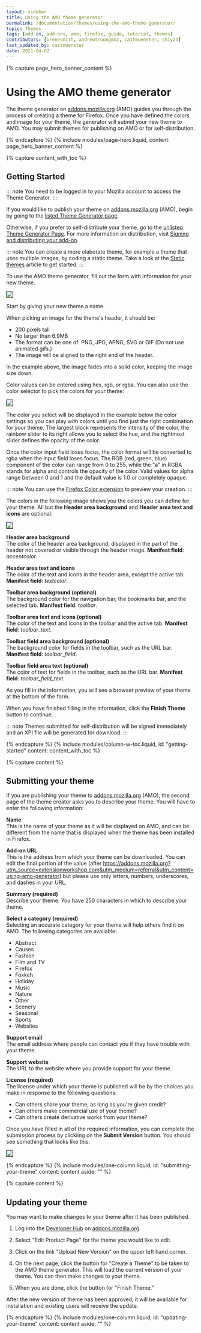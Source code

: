 ```yaml
---
layout: sidebar
title: Using the AMO theme generator
permalink: /documentation/themes/using-the-amo-theme-generator/
topic: Themes
tags: [add-on, add-ons, amo, firefox, guide, tutorial, themes]
contributors: [irenesmith, andrewtruongmoz, caitmuenster, shiy23]
last_updated_by: caitmuenster
date: 2021-04-02 
---
```


<!-- Page Hero Banner -->

{% capture page_hero_banner_content %}

# Using the AMO theme generator

The theme generator on [addons.mozilla.org](https://addons.mozilla.org?utm_source=extensionworkshop.com&utm_medium=referral&utm_content=using-amo-generator) (AMO) guides you through the process of creating a theme for Firefox. Once you have defined the colors and image for your theme, the generator will submit your new theme to AMO. You may submit themes for publishing on AMO or for self-distribution.

{% endcapture %}
{% include modules/page-hero.liquid,
    content: page_hero_banner_content
%}

<!-- Content with Table of Contents Module -->

{% capture content_with_toc %}

## Getting Started

::: note
You need to be logged in to your Mozilla account to access the Theme Generator.
:::

If you would like to publish your theme on [addons.mozilla.org](https://addons.mozilla.org?utm_source=extensionworkshop.com&utm_medium=referral&utm_content=using-amo-generator) (AMO), begin by going to the [listed Theme Generator page](https://addons.mozilla.org/developers/addon/submit/wizard-listed?utm_source=extensionworkshop.com&utm_medium=referral&utm_content=using-amo-generator).

Otherwise, if you prefer to self-distribute your theme, go to the [unlisted Theme Generator Page](https://addons.mozilla.org/developers/addon/submit/wizard-unlisted?utm_source=extensionworkshop.com&utm_medium=referral&utm_content=using-amo-generator). For more information on distribution, visit [Signing and distributing your add-on](/documentation/publish/signing-and-distribution-overview/).

::: note
You can create a more elaborate theme, for example a theme that uses multiple images, by coding a static theme. Take a look at the [Static themes](/documentation/themes/static-themes/) article to get started.
:::

To use the AMO theme generator, fill out the form with information for your new theme.

<img src="/assets/img/documentation/themes/new_theme.png" style="border:1px solid black" />

Start by giving your new theme a name.

When picking an image for the theme's header, it should be:

- 200 pixels tall
- No larger than 6.9MB
- The format can be one of: PNG, JPG, APNG, SVG or GIF (Do not use animated gifs.)
- The image will be aligned to the right end of the header.

In the example above, the image fades into a solid color, keeping the image size down.

Color values can be entered using hex, rgb, or rgba. You can also use the color selector to pick the colors for your theme:

<img src="/assets/img/documentation/themes/theme_colors.png" style="border:1px solid black" />

The color you select will be displayed in the example below the color settings so you can play with colors until you find just the right combination for your theme. The largest block represents the intensity of the color, the rainbow slider to its right allows you to select the hue, and the rightmost slider defines the opacity of the color.

Once the color input field loses focus, the color format will be converted to rgba when the input field loses focus. The RGB (red, green, blue) component of the color can range from 0 to 255, while the "a" in RGBA stands for alpha and controls the opacity of the color. Valid values for alpha range between 0 and 1 and the default value is 1.0 or completely opaque.

::: note
You can use the [Firefox Color extension](https://color.firefox.com/) to preview your creation.
:::

The colors in the following image shows you the colors you can define for your theme. All but the **Header area background** and **Header area text and icons** are optional:

<img src="/assets/img/documentation/themes/theme_colors_labeled.png" style="border:1px solid black" />

**Header area background** <br/>
The color of the header area background, displayed in the part of the header not covered or visible through the header image. **Manifest field**: _accentcolor_.

**Header area text and icons** <br/>
The color of the text and icons in the header area, except the active tab. **Manifest field**: _textcolor_.

**Toolbar area background (optional)** <br/>
The background color for the navigation bar, the bookmarks bar, and the selected tab. **Manifest field**: _toolbar_.

**Toolbar area text and icons (optional)** <br/>
The color of the text and icons in the toolbar and the active tab. **Manifest field**: _toolbar_text_.

**Toolbar field area background (optional)** <br/>
The background color for fields in the toolbar, such as the URL bar. **Manifest field**: _toolbar_field_.

**Toolbar field area text (optional)** <br/>
The color of text for fields in the toolbar, such as the URL bar. **Manifest field**: _toolbar_field_text_.

As you fill in the information, you will see a browser preview of your theme at the bottom of the form.

When you have finished filling in the information, click the **Finish Theme** button to continue.

::: note
Themes submitted for self-distribution will be signed immediately and an XPI file will be generated for download.
:::

{% endcapture %}
{% include modules/column-w-toc.liquid,
  id: "getting-started"
  content: content_with_toc
%}

<!-- END: Content with Table of Contents -->

<!-- Single Column Body Module -->

{% capture content %}

## Submitting your theme

If you are publishing your theme to [addons.mozilla.org](https://addons.mozilla.org?utm_source=extensionworkshop.com&utm_medium=referral&utm_content=using-amo-generator) (AMO), the second page of the theme creator asks you to describe your theme. You will have to enter the following information:

**Name** <br/>
This is the name of your theme as it will be displayed on AMO, and can be different from the name that is displayed when the theme has been installed in Firefox.

**Add-on URL** <br/>
This is the address from which your theme can be downloaded. You can edit the final portion of the value (after https://addons.mozilla.org?utm_source=extensionworkshop.com&utm_medium=referral&utm_content=using-amo-generator) but please use only letters, numbers, underscores, and dashes in your URL.

**Summary (required)** <br/>
Describe your theme. You have 250 characters in which to describe your theme.

**Select a category (required)** <br/>
Selecting an accurate category for your theme will help others find it on AMO. The following categories are available:

- Abstract
- Causes
- Fashion
- Film and TV
- Firefox
- Foxkeh
- Holiday
- Music
- Nature
- Other
- Scenery
- Seasonal
- Sports
- Websites

**Support email** <br/>
The email address where people can contact you if they have trouble with your theme.

**Support website** <br/>
The URL to the website where you provide support for your theme.

**License (required)** <br/>
The license under which your theme is published will be by the choices you make in response to the following questions:

- Can others share your theme, as long as you're given credit?
- Can others make commercial use of your theme?
- Can others create derivative works from your theme?

Once you have filled in all of the required information, you can complete the submission process by clickiing on the **Submit Version** button. You should see something that looks like this:

<img src="/assets/img/documentation/themes/theme_after_submit.png" style="border:1px solid black" />

{% endcapture %}
{% include modules/one-column.liquid,
  id: "submitting-your-theme"
  content: content
  aside: ""
%}

<!-- END: Single Column Body Module -->

<!-- Single Column Body Module -->

<!-- Single Column Body Module -->

{% capture content %}

## Updating your theme

You may want to make changes to your theme after it has been published. 

1. Log into the [Developer Hub](https://addons.mozilla.org/developers?utm_source=extensionworkshop.com&utm_medium=referral&utm_content=using-amo-generator) on [addons.mozilla.org](https://addons.mozilla.org?utm_source=extensionworkshop.com&utm_medium=referral&utm_content=using-amo-generator). 

2. Select "Edit Product Page" for the theme you would like to edit. 

3. Click on the link "Upload New Version" on the upper left hand corner. 

4. On the next page, click the button for "Create a Theme" to be taken to the AMO theme generator. This will load the current version of your theme. You can then make changes to your theme. 

5. When you are done, click the button for "Finish Theme." 

After the new version of theme has been approved, it will be available for installation and existing users will receive the update. 

{% endcapture %}
{% include modules/one-column.liquid,
  id: "updating-your-theme"
  content: content
  aside: ""
%}

<!-- END: Single Column Body Module -->